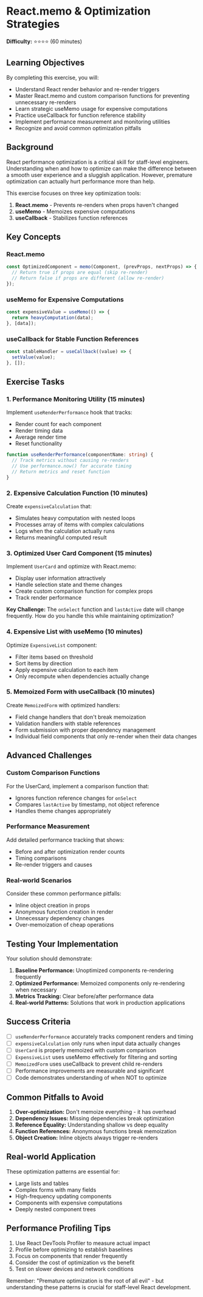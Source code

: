 # React.memo & Optimization Strategies

**Difficulty:** ⭐⭐⭐⭐ (60 minutes)

## Learning Objectives

By completing this exercise, you will:

- Understand React render behavior and re-render triggers
- Master React.memo and custom comparison functions for preventing unnecessary re-renders
- Learn strategic useMemo usage for expensive computations
- Practice useCallback for function reference stability
- Implement performance measurement and monitoring utilities
- Recognize and avoid common optimization pitfalls

## Background

React performance optimization is a critical skill for staff-level engineers. Understanding when and how to optimize can make the difference between a smooth user experience and a sluggish application. However, premature optimization can actually hurt performance more than help.

This exercise focuses on three key optimization tools:

1. **React.memo** - Prevents re-renders when props haven't changed
2. **useMemo** - Memoizes expensive computations
3. **useCallback** - Stabilizes function references

## Key Concepts

### React.memo
```typescript
const OptimizedComponent = memo(Component, (prevProps, nextProps) => {
  // Return true if props are equal (skip re-render)
  // Return false if props are different (allow re-render)
});
```

### useMemo for Expensive Computations
```typescript
const expensiveValue = useMemo(() => {
  return heavyComputation(data);
}, [data]);
```

### useCallback for Stable Function References
```typescript
const stableHandler = useCallback((value) => {
  setValue(value);
}, []);
```

## Exercise Tasks

### 1. Performance Monitoring Utility (15 minutes)

Implement `useRenderPerformance` hook that tracks:
- Render count for each component
- Render timing data
- Average render time
- Reset functionality

```typescript
function useRenderPerformance(componentName: string) {
  // Track metrics without causing re-renders
  // Use performance.now() for accurate timing
  // Return metrics and reset function
}
```

### 2. Expensive Calculation Function (10 minutes)

Create `expensiveCalculation` that:
- Simulates heavy computation with nested loops
- Processes array of items with complex calculations
- Logs when the calculation actually runs
- Returns meaningful computed result

### 3. Optimized User Card Component (15 minutes)

Implement `UserCard` and optimize with React.memo:
- Display user information attractively
- Handle selection state and theme changes
- Create custom comparison function for complex props
- Track render performance

**Key Challenge:** The `onSelect` function and `lastActive` date will change frequently. How do you handle this while maintaining optimization?

### 4. Expensive List with useMemo (10 minutes)

Optimize `ExpensiveList` component:
- Filter items based on threshold
- Sort items by direction
- Apply expensive calculation to each item
- Only recompute when dependencies actually change

### 5. Memoized Form with useCallback (10 minutes)

Create `MemoizedForm` with optimized handlers:
- Field change handlers that don't break memoization
- Validation handlers with stable references
- Form submission with proper dependency management
- Individual field components that only re-render when their data changes

## Advanced Challenges

### Custom Comparison Functions
For the UserCard, implement a comparison function that:
- Ignores function reference changes for `onSelect`
- Compares `lastActive` by timestamp, not object reference
- Handles theme changes appropriately

### Performance Measurement
Add detailed performance tracking that shows:
- Before and after optimization render counts
- Timing comparisons
- Re-render triggers and causes

### Real-world Scenarios
Consider these common performance pitfalls:
- Inline object creation in props
- Anonymous function creation in render
- Unnecessary dependency changes
- Over-memoization of cheap operations

## Testing Your Implementation

Your solution should demonstrate:

1. **Baseline Performance:** Unoptimized components re-rendering frequently
2. **Optimized Performance:** Memoized components only re-rendering when necessary
3. **Metrics Tracking:** Clear before/after performance data
4. **Real-world Patterns:** Solutions that work in production applications

## Success Criteria

- [ ] `useRenderPerformance` accurately tracks component renders and timing
- [ ] `expensiveCalculation` only runs when input data actually changes
- [ ] `UserCard` is properly memoized with custom comparison
- [ ] `ExpensiveList` uses useMemo effectively for filtering and sorting
- [ ] `MemoizedForm` uses useCallback to prevent child re-renders
- [ ] Performance improvements are measurable and significant
- [ ] Code demonstrates understanding of when NOT to optimize

## Common Pitfalls to Avoid

1. **Over-optimization:** Don't memoize everything - it has overhead
2. **Dependency Issues:** Missing dependencies break optimization
3. **Reference Equality:** Understanding shallow vs deep equality
4. **Function References:** Anonymous functions break memoization
5. **Object Creation:** Inline objects always trigger re-renders

## Real-world Application

These optimization patterns are essential for:
- Large lists and tables
- Complex forms with many fields
- High-frequency updating components
- Components with expensive computations
- Deeply nested component trees

## Performance Profiling Tips

1. Use React DevTools Profiler to measure actual impact
2. Profile before optimizing to establish baselines
3. Focus on components that render frequently
4. Consider the cost of optimization vs the benefit
5. Test on slower devices and network conditions

Remember: "Premature optimization is the root of all evil" - but understanding these patterns is crucial for staff-level React development.